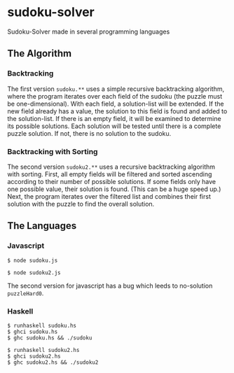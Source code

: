 # sudoku-solver

Sudoku-Solver made in several programming languages

## The Algorithm

### Backtracking

The first version `sudoku.**` uses a simple recursive backtracking algorithm, where the program iterates over each field of the sudoku (the puzzle must be one-dimensional). With each field, a solution-list will be extended. If the new field already has a value, the solution to this field is found and added to the solution-list. If there is an empty field, it will be examined to determine its possible solutions. Each solution will be tested until there is a complete puzzle solution. If not, there is no solution to the sudoku.

### Backtracking with Sorting

The second version `sudoku2.**` uses a recursive backtracking algorithm with sorting. First, all empty fields will be filtered and sorted ascending according to their number of possible solutions. If some fields only have one possible value, their solution is found. (This can be a huge speed up.) Next, the program iterates over the filtered list and combines their first solution with the puzzle to find the overall solution.

## The Languages

### Javascript

    $ node sudoku.js
    
    $ node sudoku2.js

The second version for javascript has a bug which leeds to no-solution `puzzleHard0`.

### Haskell

    $ runhaskell sudoku.hs
    $ ghci sudoku.hs
    $ ghc sudoku.hs && ./sudoku
    
    $ runhaskell sudoku2.hs
    $ ghci sudoku2.hs
    $ ghc sudoku2.hs && ./sudoku2
